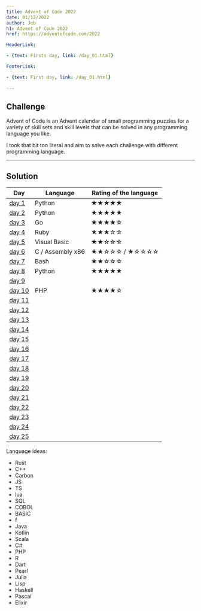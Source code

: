 ```yaml
---
title: Advent of Code 2022
date: 01/12/2022
author: Jeb
h1: Advent of Code 2022
href: https://adventofcode.com/2022

HeaderLink:

- {text: Firsts day, link: /day_01.html}

FooterLink:

- {text: First day, link: /day_01.html}

---
```


## Challenge

Advent of Code is an Advent calendar of small programming puzzles for a variety of skill sets and skill levels that can
be solved in any programming language you like.

I took that bit too literal and aim to solve each challenge with different programming language.

---

## Solution

| Day                   | Language         | Rating of the language |
|-----------------------|------------------|------------------------|
| [day 1](day_01.html)  | Python           | ★★★★★                  |
| [day 2](day_02.html)  | Python           | ★★★★★                  |
| [day 3](day_03.html)  | Go               | ★★★★☆                  |
| [day 4](day_04.html)  | Ruby             | ★★★☆☆                  |
| [day 5](day_05.html)  | Visual Basic     | ★★☆☆☆                  |
| [day 6](day_06.html)  | C / Assembly x86 | ★★☆☆☆ /   ★☆☆☆☆        |
| [day 7](day_07.html)  | Bash             | ★★☆☆☆                  |
| [day 8](day_08.html)  | Python           | ★★★★★                  |
| [day 9](day_09.html)  |                  |                        |
| [day 10](day_10.html) | PHP              | ★★★★☆                  |
| [day 11](day_11.html) |                  |                        |
| [day 12](day_12.html) |                  |                        |
| [day 13](day_13.html) |                  |                        |
| [day 14](day_14.html) |                  |                        |
| [day 15](day_15.html) |                  |                        |
| [day 16](day_16.html) |                  |                        |
| [day 17](day_17.html) |                  |                        |
| [day 18](day_18.html) |                  |                        |
| [day 19](day_19.html) |                  |                        |
| [day 20](day_20.html) |                  |                        |
| [day 21](day_21.html) |                  |                        |
| [day 22](day_22.html) |                  |                        |
| [day 23](day_23.html) |                  |                        |
| [day 24](day_24.html) |                  |                        |
| [day 25](day_25.html) |                  |                        |

Language ideas:

- Rust
- C++
- Carbon
- JS
- TS
- lua
- SQL
- COBOL
- BASIC
- f
- Java
- Kotlin
- Scala
- C#
- PHP
- R
- Dart
- Pearl
- Julia
- Lisp
- Haskell
- Pascal
- Elixir
